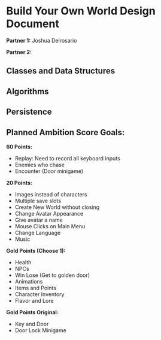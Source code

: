 # Build Your Own World Design Document

**Partner 1:** Joshua Delrosario

**Partner 2:**

## Classes and Data Structures

## Algorithms

## Persistence

## Planned Ambition Score Goals:
**60 Points:**
<ul><li>Replay: Need to record all keyboard inputs</li>
<li>Enemies who chase</li>
<li>Encounter (Door minigame)</li></ul>

**20 Points:**
<ul><li>Images instead of characters</li>
<li>Multiple save slots</li>
<li>Create New World without closing</li>
<li>Change Avatar Appearance</li>
<li>Give avatar a name</li>
<li>Mouse Clicks on Main Menu</li>
<li>Change Language</li>
<li>Music</li>
</ul>

**Gold Points (Choose 1):**
<ul><li>Health</li>
<li>NPCs</li>
<li>Win Lose (Get to golden door)</li>
<li>Animations</li>
<li>Items and Points</li>
<li>Character Inventory</li>
<li>Flavor and Lore</li></ul>

**Gold Points Original:**
<ul><li>Key and Door</li>
<li>Door Lock Minigame</li></ul>
